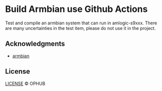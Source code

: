 # Build Armbian use Github Actions

Test and compile an armbian system that can run in amlogic-s9xxx. There are many uncertainties in the test item, please do not use it in the project.

## Acknowledgments

- [armbian](https://github.com/armbian/build)

## License

[LICENSE](https://github.com/ophub/build-armbian/blob/main/LICENSE) © OPHUB

